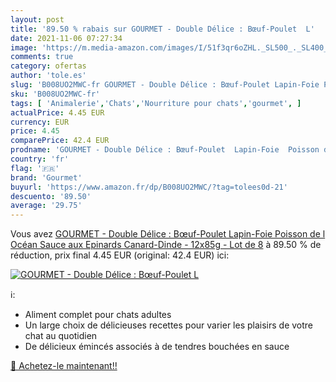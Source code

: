 ```yaml
---
layout: post
title: '89.50 % rabais sur GOURMET - Double Délice : Bœuf-Poulet  L'
date: 2021-11-06 07:27:34
image: 'https://m.media-amazon.com/images/I/51f3qr6oZHL._SL500_._SL400_.jpg'
comments: true
category: ofertas
author: 'tole.es'
slug: 'B008UO2MWC-fr GOURMET - Double Délice : Bœuf-Poulet Lapin-Foie Poisson...'
sku: 'B008UO2MWC-fr'
tags: [ 'Animalerie','Chats','Nourriture pour chats','gourmet', ]
actualPrice: 4.45 EUR
currency: EUR
price: 4.45
comparePrice: 42.4 EUR
prodname: 'GOURMET - Double Délice : Bœuf-Poulet  Lapin-Foie  Poisson de l Océan Sauce aux Epinards  Canard-Dinde - 12x85g - Lot de 8'
country: 'fr'
flag: '🇫🇷'
brand: 'Gourmet'
buyurl: 'https://www.amazon.fr/dp/B008UO2MWC/?tag=tolees0d-21'
descuento: '89.50'
average: '29.75'
---
```


Vous avez [GOURMET - Double Délice : Bœuf-Poulet  Lapin-Foie  Poisson de l Océan Sauce aux Epinards  Canard-Dinde - 12x85g - Lot de 8](https://www.amazon.fr/dp/B008UO2MWC/?tag=tolees0d-21)  à  89.50 % de réduction, prix final  4.45 EUR (original: 42.4 EUR) ici:

[![GOURMET - Double Délice : Bœuf-Poulet  L](https://m.media-amazon.com/images/I/51f3qr6oZHL._SL500_._SL400_.jpg)](https://www.amazon.fr/dp/B008UO2MWC/?tag=tolees0d-21)

ℹ️:

- Aliment complet pour chats adultes
- Un large choix de délicieuses recettes pour varier les plaisirs de votre chat au quotidien
- De délicieux émincés associés à de tendres bouchées en sauce

[🛒 Achetez-le maintenant!!](https://www.amazon.fr/dp/B008UO2MWC/?tag=tolees0d-21)
